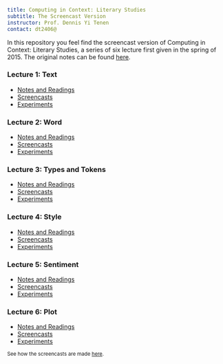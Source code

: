```yaml
title: Computing in Context: Literary Studies
subtitle: The Screencast Version
instructor: Prof. Dennis Yi Tenen  
contact: dt2406@
```

In this repository you feel find the screencast version of Computing in Context: Literary Studies, a series of six lecture first given in the spring of 2015. The original notes can be found [here](https://github.com/denten-courses/computing-context/tree/spring-2015).

### Lecture 1: Text

- [Notes and Readings](https://github.com/denten-courses/computing-context/blob/master/lecture-notes/1-lecture.md)
- [Screencasts](https://github.com/denten-courses/computing-context/tree/master/screencasts/1-screencast)
- [Experiments](https://github.com/denten-courses/computing-context/tree/master/experiments/1-experiment)

### Lecture 2: Word

- [Notes and Readings](https://github.com/denten-courses/computing-context/blob/master/lecture-notes/2-lecture.md)
- [Screencasts](https://github.com/denten-courses/computing-context/tree/master/screencasts/2-screencast)
- [Experiments](https://github.com/denten-courses/computing-context/tree/master/experiments/2-experiment)

### Lecture 3: Types and Tokens

- [Notes and Readings](https://github.com/denten-courses/computing-context/blob/master/lecture-notes/3-lecture.md)
- [Screencasts](https://github.com/denten-courses/computing-context/tree/master/screencasts/3-screencast)
- [Experiments](https://github.com/denten-courses/computing-context/tree/master/experiments/3-experiment)

### Lecture 4: Style

- [Notes and Readings](https://github.com/denten-courses/computing-context/blob/master/lecture-notes/4-lecture.md)
- [Screencasts](https://github.com/denten-courses/computing-context/tree/master/screencasts/4-screencast)
- [Experiments](https://github.com/denten-courses/computing-context/tree/master/experiments/4-experiment)

### Lecture 5: Sentiment

- [Notes and Readings](https://github.com/denten-courses/computing-context/blob/master/lecture-notes/5-lecture.md)
- [Screencasts](https://github.com/denten-courses/computing-context/tree/master/screencasts/5-screencast)
- [Experiments](https://github.com/denten-courses/computing-context/tree/master/experiments/5-experiment)

### Lecture 6: Plot

- [Notes and
Readings](https://github.com/denten-courses/computing-context/blob/master/lecture-notes/6-lecture.md)
- [Screencasts](https://github.com/denten-courses/computing-context/tree/master/screencasts/6-screencast)
- [Experiments](https://github.com/denten-courses/computing-context/tree/master/experiments/6-experiment)

<sup>See how the screencasts are made
[here](https://github.com/denten-courses/computing-context/blob/master/screencasts/notes.md).</sup>
